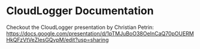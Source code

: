 # CloudLogger Documentation

Checkout the CloudLogger presentation by Christian Petrin: https://docs.google.com/presentation/d/1pTMJuBoO38OeInCaQ70pOUERMHkQFzVtVeZIesGQvpM/edit?usp=sharing
